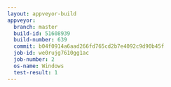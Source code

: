 ```yaml
---
layout: appveyor-build
appveyor:
  branch: master
  build-id: 51608939
  build-number: 639
  commit: b04f0914a6aad266fd765cd2b7e4092c9d90b45f
  job-id: we0rujg7610gg1ac
  job-number: 2
  os-name: Windows
  test-result: 1
---
```

